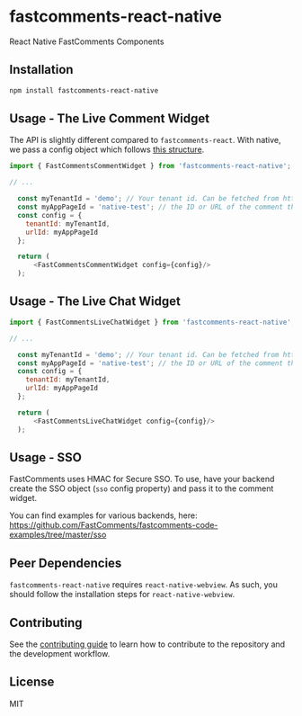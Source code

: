 # fastcomments-react-native

React Native FastComments Components

## Installation

```sh
npm install fastcomments-react-native
```

## Usage - The Live Comment Widget

The API is slightly different compared to `fastcomments-react`. With native, we pass a config object which follows [this structure](https://github.com/FastComments/fastcomments-typescript/blob/main/src/fast-comments-comment-widget-config.ts#L35).

```js
import { FastCommentsCommentWidget } from 'fastcomments-react-native';

// ...

  const myTenantId = 'demo'; // Your tenant id. Can be fetched from https://fastcomments.com/auth/my-account/api-secret
  const myAppPageId = 'native-test'; // the ID or URL of the comment thread in your app.
  const config = {
    tenantId: myTenantId,
    urlId: myAppPageId
  };

  return (
      <FastCommentsCommentWidget config={config}/>
  );
```

## Usage - The Live Chat Widget

```js
import { FastCommentsLiveChatWidget } from 'fastcomments-react-native';

// ...

  const myTenantId = 'demo'; // Your tenant id. Can be fetched from https://fastcomments.com/auth/my-account/api-secret
  const myAppPageId = 'native-test'; // the ID or URL of the comment thread in your app.
  const config = {
    tenantId: myTenantId,
    urlId: myAppPageId
  };

  return (
      <FastCommentsLiveChatWidget config={config}/>
  );
```

## Usage - SSO

FastComments uses HMAC for Secure SSO. To use, have your backend create the SSO object (`sso` config property) and pass it
to the comment widget.

You can find examples for various backends, here: https://github.com/FastComments/fastcomments-code-examples/tree/master/sso

## Peer Dependencies

`fastcomments-react-native` requires `react-native-webview`. As such, you should follow the installation steps for `react-native-webview`.

## Contributing

See the [contributing guide](CONTRIBUTING.md) to learn how to contribute to the repository and the development workflow.

## License

MIT
